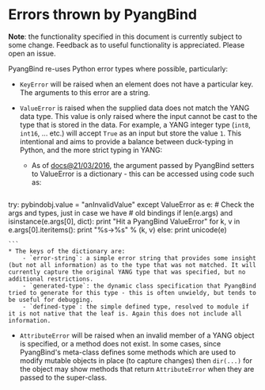 # Errors thrown by PyangBind

**Note**: the functionality specified in this document is currently subject to some change. Feedback as to useful functionality is appreciated. Please open an issue.

PyangBind re-uses Python error types where possible, particularly:

 * `KeyError` will be raised when an element does not have a particular key. The arguments to this error are a string.
 * `ValueError` is raised when the supplied data does not match the YANG data type. This value is only raised where the input cannot be cast to the type that is stored in the data. For example, a YANG integer type (`int8`, `int16`, ... etc.) will accept `True` as an input but store the value `1`. This intentional and aims to provide a balance between duck-typing in Python, and the more strict typing in YANG:
 	* As of [docs@21/03/2016](https://github.com/robshakir/pyangbind/commit/0c28c057eeb7034c23c94a4e7ec09a9fd2ae00d0), the argument passed by PyangBind setters to ValueError is a dictionary - this can be accessed using code such as:
 	
 	```python
try:
    pybindobj.value = "anInvalidValue"
except ValueError as e:
    # Check the args and types, just in case we have
    # old bindings
    if len(e.args) and isinstance(e.args[0], dict):
        print "Hit a PyangBind ValueError"
        for k, v in e.args[0].iteritems():
            print "%s->%s" % (k, v)
    else:
        print unicode(e)
 				
 	```
 	* The keys of the dictionary are:
 		- `error-string`: a simple error string that provides some insight (but not all information) as to the type that was not matched. It will currently capture the original YANG type that was specified, but no additional restrictions.
 		- `generated-type`: the dynamic class specification that PyangBind tried to generate for this type - this is often unwieldy, but tends to be useful for debugging.
 		- `defined-type`: the simple defined type, resolved to module if it is not native that the leaf is. Again this does not include all information.
 * `AttributeError` will be raised when an invalid member of a YANG object is specified, or a method does not exist. In some cases, since PyangBind's meta-class defines some methods which are used to modify mutable objects in place (to capture changes) then `dir(...)` for the object may show methods that return `AttributeError` when they are passed to the super-class. 